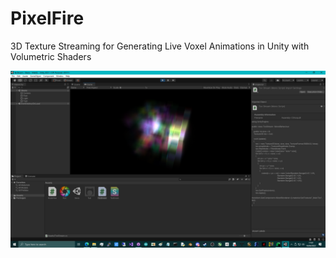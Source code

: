 # PixelFire
3D Texture Streaming for Generating Live Voxel Animations in Unity with Volumetric Shaders

![screenshot](https://github.com/TheMindVirus/PixelFire/blob/texstream/screenshot.png)